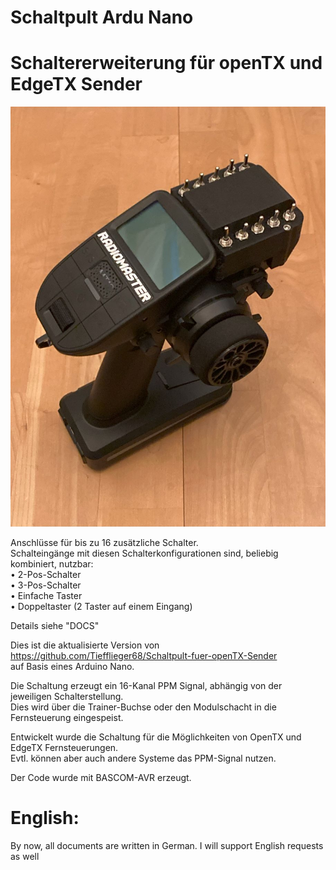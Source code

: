 # Schaltpult Ardu Nano
# Schaltererweiterung für openTX und EdgeTX Sender

 
![image lost ?](Pics/MT12.jpg)
 
 
Anschlüsse für bis zu 16 zusätzliche Schalter.  
Schalteingänge mit diesen Schalterkonfigurationen sind, beliebig kombiniert, nutzbar:  
•  2-Pos-Schalter  
•  3-Pos-Schalter  
•  Einfache Taster  
•  Doppeltaster (2 Taster auf einem Eingang)  

Details siehe "DOCS"

Dies ist die aktualisierte Version von https://github.com/Tiefflieger68/Schaltpult-fuer-openTX-Sender  
auf Basis eines Arduino Nano.  
 
Die Schaltung erzeugt ein 16-Kanal PPM Signal, abhängig von der jeweiligen Schalterstellung.  
Dies wird über die Trainer-Buchse oder den Modulschacht in die Fernsteuerung eingespeist.  
 
Entwickelt wurde die Schaltung für die Möglichkeiten von OpenTX und EdgeTX Fernsteuerungen.  
Evtl. können aber auch andere Systeme das PPM-Signal nutzen.  

Der Code wurde mit BASCOM-AVR erzeugt.  


# English:  
By now, all documents are written in German. I will support English requests as well  